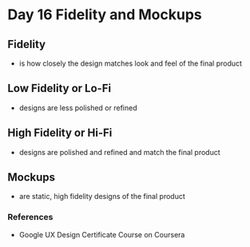 # Day 16 Fidelity and Mockups

## Fidelity

- is how closely the design matches look and feel of the final product

## Low Fidelity or Lo-Fi

- designs are less polished or refined

## High Fidelity or Hi-Fi

- designs are polished and refined and match the final product

## Mockups

- are static, high fidelity designs of the final product

### References

- Google UX Design Certificate Course on Coursera
